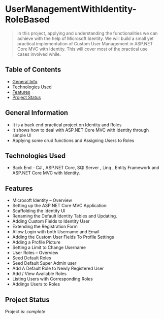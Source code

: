#  UserManagementWithIdentity-RoleBased
>  In this project, applying and understanding the functionalities we can achieve with the help of Microsoft Identity. We will build a small    yet practical implementation of Custom User Management in ASP.NET Core MVC with Identity. This will cover most of the practical use cases     involved while.

## Table of Contents
* [General Info](#general-information)
* [Technologies Used](#technologies-used)
* [Features](#features)
* [Project Status](#project-status)



## General Information
- It is a back end practical project on Identity and Roles
- It shows how to deal with ASP.NET Core MVC with Identity through simple UI
- Applying some crud functions and Assigning Users to Roles



## Technologies Used

- Back End -  C# , ASP.NET Core, SQl Server , Linq , Entity Framework and ASP.NET Core MVC with Identity.



## Features
- Microsoft Identity – Overview
- Setting up the ASP.NET Core MVC Application
- Scaffolding the Identity UI 
- Renaming the Default Identity Tables and Updating.
- Adding Custom Fields to Identity User
- Extending the Registration Form
- Allow Login with both Username and Email
- Adding the Custom User Fields To Profile Settings
- Adding a Profile Picture
- Setting a Limit to Change Username
- User Roles – Overview
- Seed Default Roles
- Seed Default Super Admin user
- Add A Default Role to Newly Registered User
- Add / View Available Roles
- Listing Users with Corresponding Roles
- Addings Users to Roles


## Project Status
Project is: _complete_ 





